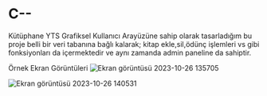 # C--
Kütüphane YTS
Grafiksel Kullanıcı Arayüzüne sahip olarak tasarladığım bu proje belli bir veri tabanına bağlı kalarak; kitap ekle,sil,ödünç işlemleri vs gibi fonksiyonları da içermektedir ve aynı zamanda admin paneline da sahiptir.


Örnek Ekran Görüntüleri
![Ekran görüntüsü 2023-10-26 135705](https://github.com/kaanthealien/C--/assets/134944208/2f3e72e8-c766-4133-95b2-3c2318d7290d)

![Ekran görüntüsü 2023-10-26 140531](https://github.com/kaanthealien/C--/assets/134944208/a29d5901-6aa5-48a5-a360-18ec46b4d9e5)
